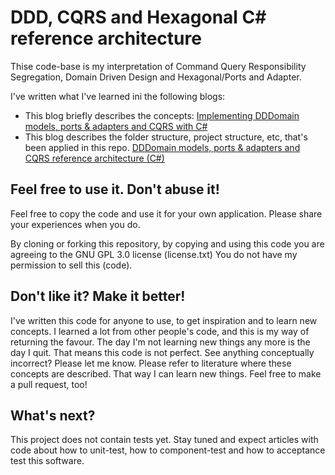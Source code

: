 
# DDD, CQRS and Hexagonal C# reference architecture 

Thise code-base is my interpretation of Command Query Responsibility Segregation, Domain Driven Design and Hexagonal/Ports and Adapter. 

I've written what I've learned ini the following blogs:

* This blog briefly describes the concepts: [Implementing DDDomain models, ports & adapters and CQRS with C#](https://medium.com/@abstarreveld/implementing-dddomain-models-ports-adapters-and-cqrs-with-c-2b81403f09f7?source=friends_link&sk=5d712709ae5de5454bd84e88d62beb2c)
* This blog describes the folder structure, project structure, etc, that's been applied in this repo. [DDDomain models, ports & adapters and CQRS reference architecture (C#)](https://medium.com/@abstarreveld/dddomain-models-ports-adapters-and-cqrs-reference-architecture-c-504817df65ec)

## Feel free to use it. Don't abuse it!
Feel free to copy the code and use it for your own application. Please share your experiences when you do.

By cloning or forking this repository, by copying and using this code you are agreeing to the GNU GPL 3.0 license (license.txt) You do not have my permission to sell this (code).

## Don't like it? Make it better!
I've written this code for anyone to use, to get inspiration and to learn new concepts. I learned a lot from other people's code, and this is my way of returning the favour. The day I'm not learning new things any more is the day I quit. That means this code is not perfect. See anything conceptually incorrect? Please let me know. Please refer to literature where these concepts are described. That way I can learn new things. Feel free to make a pull request, too! 

## What's next?
This project does not contain tests yet. Stay tuned and expect articles with code about how to unit-test, how to component-test and how to acceptance test this software. 